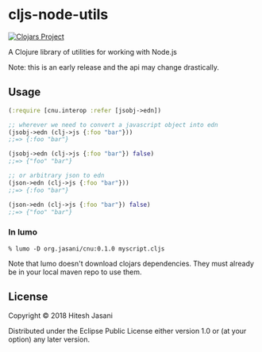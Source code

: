 # cljs-node-utils

[![Clojars Project](https://img.shields.io/clojars/v/org.jasani/cnu.svg)](https://clojars.org/org.jasani/cnu)

A Clojure library of utilities for working with Node.js

Note: this is an early release and the api may change drastically.

## Usage

```clojure
(:require [cnu.interop :refer [jsobj->edn])

;; wherever we need to convert a javascript object into edn
(jsobj->edn (clj->js {:foo "bar"}))
;;=> {:foo "bar"}

(jsobj->edn (clj->js {:foo "bar"}) false)
;;=> {"foo" "bar"}

;; or arbitrary json to edn
(json->edn (clj->js {:foo "bar"}))
;;=> {:foo "bar"}

(json->edn (clj->js {:foo "bar"}) false)
;;=> {"foo" "bar"}
```

### In lumo

```shell
% lumo -D org.jasani/cnu:0.1.0 myscript.cljs
```

Note that lumo doesn't download clojars dependencies.  They must
already be in your local maven repo to use them.

## License

Copyright © 2018 Hitesh Jasani

Distributed under the Eclipse Public License either version 1.0 or (at
your option) any later version.
